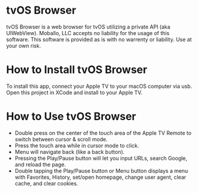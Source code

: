 tvOS Browser
=============

tvOS Browser is a web browser for tvOS utilizing a private API (aka UIWebView). Moballo, LLC accepts no liability for the usage of this software. This software is provided as is with no warrenty or liability. Use at your own risk.

How to Install tvOS Browser
=============

To install this app, connect your Apple TV to your macOS computer via usb. Open this project in XCode and install to your Apple TV.

How to Use tvOS Browser
=============

- Double press on the center of the touch area of the Apple TV Remote to switch between cursor & scroll mode.
- Press the touch area while in cursor mode to click.
- Menu will navigate back (like a back button).
- Pressing the Play/Pause button will let you input URLs, search Google, and reload the page.
- Double tapping the Play/Pause button or Menu button displays a menu with Favorites, History, set/open homepage, change user agent, clear cache, and clear cookies.
